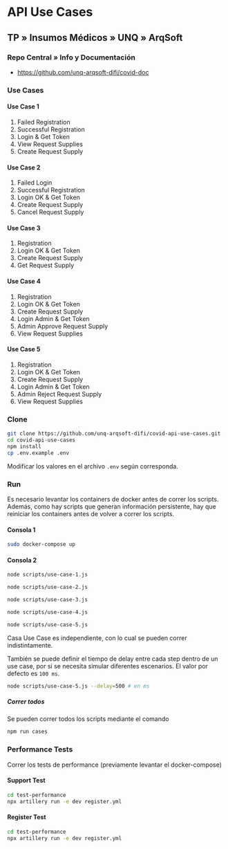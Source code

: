 # API Use Cases

## TP » Insumos Médicos » UNQ » ArqSoft

### Repo Central » Info y Documentación

* <https://github.com/unq-arqsoft-difi/covid-doc>

### Use Cases

#### Use Case 1

1. Failed Registration
2. Successful Registration
3. Login & Get Token
4. View Request Supplies
5. Create Request Supply

#### Use Case 2

1. Failed Login
2. Successful Registration
3. Login OK & Get Token
4. Create Request Supply
5. Cancel Request Supply

#### Use Case 3

1. Registration
2. Login OK & Get Token
3. Create Request Supply
4. Get Request Supply

#### Use Case 4

1. Registration
2. Login OK & Get Token
3. Create Request Supply
4. Login Admin & Get Token
5. Admin Approve Request Supply
6. View Request Supplies

#### Use Case 5

1. Registration
2. Login OK & Get Token
3. Create Request Supply
4. Login Admin & Get Token
5. Admin Reject Request Supply
6. View Request Supplies

### Clone

```bash
git clone https://github.com/unq-arqsoft-difi/covid-api-use-cases.git
cd covid-api-use-cases
npm install
cp .env.example .env
```

Modificar los valores en el archivo `.env` según corresponda.

### Run

Es necesario levantar los containers de docker antes de correr los scripts.
Además, como hay scripts que generan información persistente, hay que
reiniciar los containers antes de volver a correr los scripts.

#### Consola 1

```bash
sudo docker-compose up
```

#### Consola 2

```bash
node scripts/use-case-1.js
```

```bash
node scripts/use-case-2.js
```

```bash
node scripts/use-case-3.js
```

```bash
node scripts/use-case-4.js
```

```bash
node scripts/use-case-5.js
```

Casa Use Case es independiente, con lo cual se pueden correr indistintamente.

También se puede definir el tiempo de delay entre cada step dentro de un use case,
por si se necesita simular diferentes escenarios. El valor por defecto es `100 ms`.

```bash
node scripts/use-case-5.js --delay=500 # en ms
```

##### Correr todos

Se pueden correr todos los scripts mediante el comando

```bash
npm run cases
```

### Performance Tests

Correr los tests de performance (previamente levantar el docker-compose)

#### Support Test

```sh
cd test-performance
npx artillery run -e dev register.yml
```

#### Register Test

```sh
cd test-performance
npx artillery run -e dev register.yml
```
